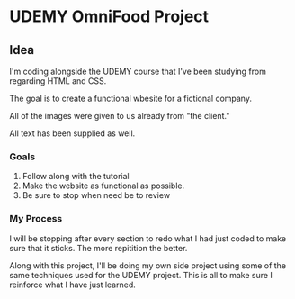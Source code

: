 ﻿# UDEMY OmniFood Project
 
 ## Idea
 
 I'm coding alongside the UDEMY course that I've been studying from regarding HTML and CSS.
 
 The goal is to create a functional wbesite for a fictional company.
 
 All of the images were given to us already from "the client."
 
 All text has been supplied as well. 
 
 ### Goals
 
 1. Follow along with the tutorial
 1. Make the website as functional as possible.
 1. Be sure to stop when need be to review
 
 
 ### My Process
 
 I will be stopping after every section to redo what I had just coded to make sure that it sticks. The more repitition the better.
 
 Along with this project, I'll be doing my own side project using some of the same techniques used for the UDEMY project. This is all to make sure I reinforce what I have just learned. 

